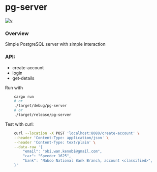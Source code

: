 # pg-server

[![v](https://img.shields.io/badge/v-0.1.0-blueviolet)]()

### Overview
Simple PostgreSQL server with simple interaction

### API:
 - create-account
 - login
 - get-details

Run with

```bash
    cargo run
    # or
    ./target/debug/pg-server
    # or
    ./target/release/pg-server
```

Test with curl:
```bash
    curl --location -X POST 'localhost:8080/create-account' \
    --header 'Content-Type: application/json' \
    --header 'Content-Type: text/plain' \
    --data-raw '{
        "email": "obi.wan.kenobi@gmail.com",
        "car": "Speeder 1625",
        "bank": "Naboo National Bank Branch, account <classified>",
    }'
```
